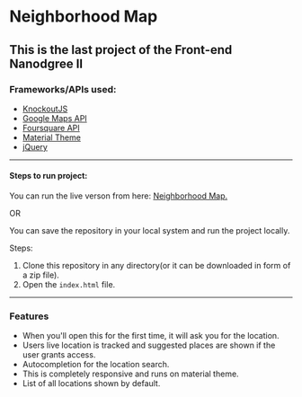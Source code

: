 # Neighborhood Map

This is the last project of the Front-end Nanodgree II
---

### Frameworks/APIs used:
* [KnockoutJS](https://knockoutjs.com)
* [Google Maps API](https://developers.google.com/maps/)
* [Foursquare API](https://developer.foursquare.com/)
* [Material Theme](https://materializecss.com)
* [jQuery](https://jquery.com)

---

#### Steps to run project:
You can run the live verson from here: [Neighborhood Map.]()

OR

You can save the repository in your local system and run the project locally.

Steps:

1. Clone this repository in any directory(or it can be downloaded in form of a zip file).
1. Open the `index.html` file.

---

### Features

* When you'll open this for the first time, it will ask you for the location.
* Users live location is tracked and suggested places are shown if the user grants access.
* Autocompletion for the location search.
* This is completely responsive and runs on material theme.
* List of all locations shown by default.
